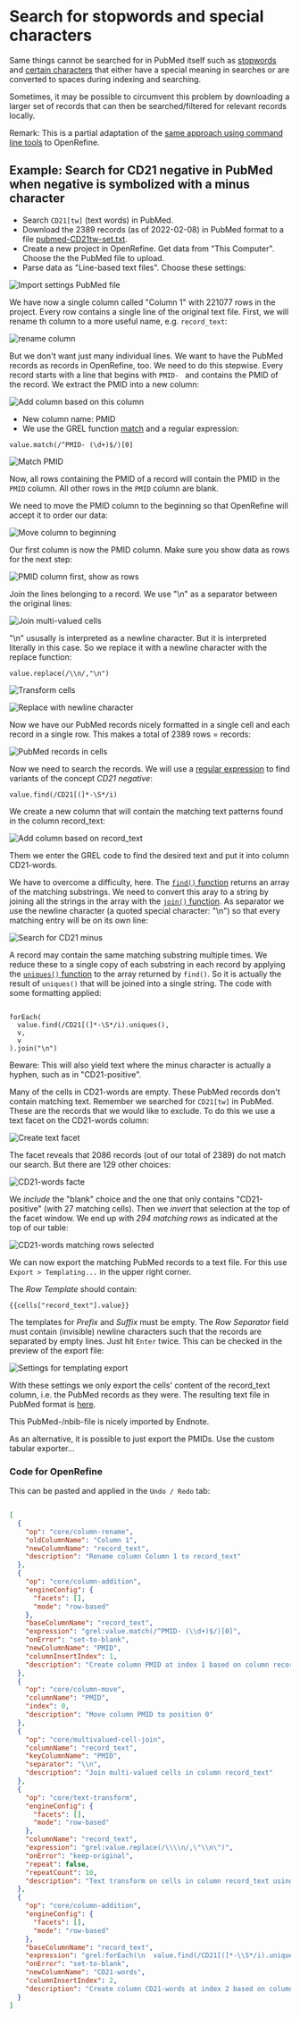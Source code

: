 Search for stopwords and special characters
==============================================================================

Same things cannot be searched for in PubMed itself such as [stopwords](https://pubmed.ncbi.nlm.nih.gov/help/#help-stopwords) and [certain characters](https://pubmed.ncbi.nlm.nih.gov/help/#character-conversions) that either have a special meaning in searches or are converted to spaces during indexing and searching.

Sometimes, it may be possible to circumvent this problem by downloading a larger set of records that can then be searched/filtered for relevant records locally.

Remark: This is a partial adaptation of the [same approach using command line tools](https://github.com/knh11545/commandline4expertsearchers/blob/master/search_PubMed4minus.md) to OpenRefine.


## Example: Search for CD21 negative in PubMed when negative is symbolized with a minus character

* Search `CD21[tw]` (text words) in PubMed.
* Download the 2389 records (as of 2022-02-08) in PubMed format to a file [pubmed-CD21tw-set.txt](data/pubmed-CD21tw-set.txt).
* Create a new project in OpenRefine. Get data from "This Computer". Choose the the PubMed file to upload.
* Parse data as "Line-based text files". Choose these settings:

![Import settings PubMed file](media/PubMed-file-import-settings.png)

We have now a single column called "Column 1" with 221077 rows in the project. Every row contains a single line of the original text file. First, we will rename th column to a more useful name, e.g. `record_text`:

![rename column](media/rename_column.png)

But we don't want just many individual lines. We want to have the PubMed records as records in OpenRefine, too. We need to do this stepwise.  Every record starts with a line that begins with `PMID- ` and contains the PMID of the record. We extract the PMID into a new column: 

![Add column based on this column](media/add-column-based-on-this-column.png)

* New column name: PMID
* We use the GREL function [match](https://docs.openrefine.org/manual/grelfunctions#matchs-p) and a regular expression: 

```grel
value.match(/^PMID- (\d+)$/)[0]
```

![Match PMID](media/match_PMID.png)

Now, all rows containing the PMID of a record will contain the PMID in the `PMID` column. All other rows in the `PMID` column are blank.

We need to move the PMID column to the beginning so that OpenRefine will accept it to order our data:

![Move column to beginning](media/move-column-to-beginning.png)

Our first column is now the PMID column. Make sure you show data as rows for the next step:

![PMID column first, show as rows](media/PMID_first_column.png)

Join the lines belonging to a record. We use "\n" as a separator between the original lines:

![Join multi-valued cells](media/join-multi-valued-cells.png)

"\n" ususally is interpreted as a newline character. But it is interpreted literally in this case. So we replace it with a newline character with the replace function:

```grel
value.replace(/\\n/,"\n")
```

![Transform cells](media/transform_cells.png)

![Replace with newline character](media/replace_with_newline.png)

Now we have our PubMed records nicely formatted in a single cell and each record in a single row. This makes a total of 2389 rows = records:

![PubMed records in cells](media/PubMed-records-as-cells.png)

Now we need to search the records. We will use a [regular expression](https://docs.openrefine.org/manual/expressions#regular-expressions) to find variants of the concept _CD21 negative_:

```grel 
value.find(/CD21[(]*-\S*/i)
```

We create a new column that will contain the matching text patterns found in the column record_text:

![Add column based on record_text](media/add-column-CD21-words.png)

Them we enter the GREL code to find the desired text and put it into column CD21-words. 

We have to overcome a difficulty, here. The [`find()` function](https://docs.openrefine.org/manual/grelfunctions#finds-sub-or-p) returns an array of the matching substrings. We need to convert this aray to a string by joining all the strings in the array with the [`join()` function](https://docs.openrefine.org/manual/grelfunctions#joina-sep). As separator we use the newline character (a quoted special character: "\n") so that every matching entry will be on its own line:

![Search for CD21 minus](media/find-CD21-words-as-string.png) 

A record may contain the same matching substring multiple times. We reduce these to a single copy of each substring in each record by applying the [`uniques()` function](https://docs.openrefine.org/manual/grelfunctions#uniquesa) to the array returned by `find()`. So it is actually the result of `uniques()` that will be joined into a single string. The code with some formatting applied:

```grel

forEach(
  value.find(/CD21[(]*-\S*/i).uniques(),
  v,
  v
).join("\n")

```

Beware: This will also yield text where the minus character is actually a hyphen, such as in "CD21-positive".

Many of the cells in CD21-words are empty. These PubMed records don't contain matching text. Remember we searched for `CD21[tw]` in PubMed. These are the records that we would like to exclude. To do this we use a text facet on the CD21-words column:

![Create text facet](media/create-facet-CD21-words.png)

The facet reveals that 2086 records (out of our total of 2389) do not match our search. But there are 129 other choices:

![CD21-words facte](media/CD21-words-facet.png)

We _include_ the "blank" choice and the one that only contains "CD21-positive" (with 27 matching cells). Then we _invert_ that selection at the top of the facet window. We end up with _294 matching rows_ as indicated at the top of our table:

![CD21-words matching rows selected](media/CD21-words-facet-matching-rows.png)

We can now export the matching PubMed records to a text file. For this use `Export > Templating...` in the upper right corner.

The _Row Template_ should contain: 

```
{{cells["record_text"].value}}
```

The templates for _Prefix_ and _Suffix_ must be empty. The _Row Separator_ field must contain (invisible) newline characters such that the records are separated by empty lines. Just hit `Enter` twice. This can be checked in the preview of the export file: 

![Settings for templating export](media/templating-export.png)

With these settings we only export the cells' content of the record_text column, i.e. the PubMed records as they were. The resulting text file in PubMed format is [here](data/CD21-minus-from-OpenRefine_PubMed.txt).

This PubMed-/nbib-file is nicely imported by Endnote.

As an alternative, it is possible to just export the PMIDs. Use the custom tabular exporter...

### Code for OpenRefine

This can be pasted and applied in the `Undo / Redo` tab:

```json

[
  {
    "op": "core/column-rename",
    "oldColumnName": "Column 1",
    "newColumnName": "record_text",
    "description": "Rename column Column 1 to record_text"
  },
  {
    "op": "core/column-addition",
    "engineConfig": {
      "facets": [],
      "mode": "row-based"
    },
    "baseColumnName": "record_text",
    "expression": "grel:value.match(/^PMID- (\\d+)$/)[0]",
    "onError": "set-to-blank",
    "newColumnName": "PMID",
    "columnInsertIndex": 1,
    "description": "Create column PMID at index 1 based on column record_text using expression grel:value.match(/^PMID- (\\d+)$/)[0]"
  },
  {
    "op": "core/column-move",
    "columnName": "PMID",
    "index": 0,
    "description": "Move column PMID to position 0"
  },
  {
    "op": "core/multivalued-cell-join",
    "columnName": "record_text",
    "keyColumnName": "PMID",
    "separator": "\\n",
    "description": "Join multi-valued cells in column record_text"
  },
  {
    "op": "core/text-transform",
    "engineConfig": {
      "facets": [],
      "mode": "row-based"
    },
    "columnName": "record_text",
    "expression": "grel:value.replace(/\\\\n/,\"\\n\")",
    "onError": "keep-original",
    "repeat": false,
    "repeatCount": 10,
    "description": "Text transform on cells in column record_text using expression grel:value.replace(/\\\\n/,\"\\n\")"
  },
  {
    "op": "core/column-addition",
    "engineConfig": {
      "facets": [],
      "mode": "row-based"
    },
    "baseColumnName": "record_text",
    "expression": "grel:forEach(\n  value.find(/CD21[(]*-\\S*/i).uniques(),\n  v,\n  v\n).join(\"\\n\")",
    "onError": "set-to-blank",
    "newColumnName": "CD21-words",
    "columnInsertIndex": 2,
    "description": "Create column CD21-words at index 2 based on column record_text using expression grel:forEach(\n  value.find(/CD21[(]*-\\S*/i).uniques(),\n  v,\n  v\n).join(\"\\n\")"
  }
]

```



